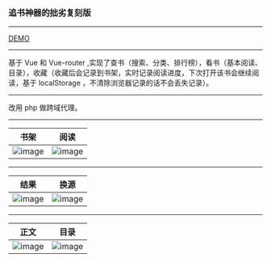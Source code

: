 ### 追书神器的拙劣复刻版
---

[DEMO](https://web.imhcg.cn/ZhuiShuShenQi)

---
基于 Vue 和 Vue-router ,实现了查书（搜索、分类、排行榜），看书（基本阅读、目录），收藏（收藏后会记录到书架，实时记录阅读进度，下次打开该书会继续阅读，基于 localStorage ，不清除浏览器记录的话不会丢失记录）。

---
改用 php 做跨域代理。

---

书架 | 阅读
---|---
![image](https://hechenggang.github.io/ZhuiShuShenQi/Screenshot/mybook.png) | ![image](https://hechenggang.github.io/ZhuiShuShenQi/Screenshot/finding.png)
---
结果 | 换源
---|---
![image](https://hechenggang.github.io/ZhuiShuShenQi/Screenshot/search-results.png) | ![image](https://hechenggang.github.io/ZhuiShuShenQi/Screenshot/book-source.png)
---
正文 | 目录
---|---
![image](https://hechenggang.github.io/ZhuiShuShenQi/Screenshot/reading.png) | ![image](https://hechenggang.github.io/ZhuiShuShenQi/Screenshot/catalog.png)



